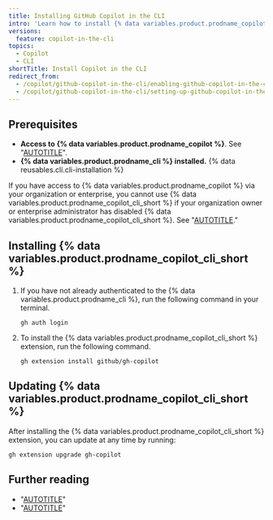 ```yaml
---
title: Installing GitHub Copilot in the CLI
intro: 'Learn how to install {% data variables.product.prodname_copilot_cli_short %} so that you can get suggestions and explanations for the command line.'
versions:
  feature: copilot-in-the-cli
topics:
  - Copilot
  - CLI
shortTitle: Install Copilot in the CLI
redirect_from:
  - /copilot/github-copilot-in-the-cli/enabling-github-copilot-in-the-cli
  - /copilot/github-copilot-in-the-cli/setting-up-github-copilot-in-the-cli
---
```


## Prerequisites

- **Access to {% data variables.product.prodname_copilot %}**. See "[AUTOTITLE](/copilot/about-github-copilot#getting-access-to-github-copilot)".
- **{% data variables.product.prodname_cli %} installed.** {% data reusables.cli.cli-installation %}

If you have access to {% data variables.product.prodname_copilot %} via your organization or enterprise, you cannot use {% data variables.product.prodname_copilot_cli_short %} if your organization owner or enterprise administrator has disabled {% data variables.product.prodname_copilot_cli_short %}. See "[AUTOTITLE](/copilot/managing-github-copilot-in-your-organization/managing-policies-and-features-for-copilot-in-your-organization)."

## Installing {% data variables.product.prodname_copilot_cli_short %}

1. If you have not already authenticated to the {% data variables.product.prodname_cli %}, run the following command in your terminal.

   ```shell copy
   gh auth login
   ```

1. To install the {% data variables.product.prodname_copilot_cli_short %} extension, run the following command.

   ```shell copy
   gh extension install github/gh-copilot
   ```

## Updating {% data variables.product.prodname_copilot_cli_short %}

After installing the {% data variables.product.prodname_copilot_cli_short %} extension, you can update at any time by running:

```shell copy
gh extension upgrade gh-copilot
```

## Further reading

- "[AUTOTITLE](/copilot/github-copilot-in-the-cli/using-github-copilot-in-the-cli)"
- "[AUTOTITLE](/copilot/github-copilot-in-the-cli/configuring-github-copilot-in-the-cli)"
